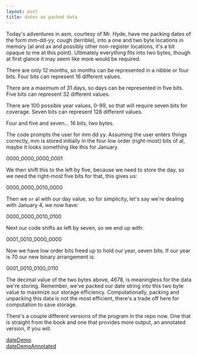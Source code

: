 ```yaml
---
layout: post
title: dates as packed data
---
```


Today's adventures in asm, courtesy of Mr. Hyde, have me packing dates of the form mm-dd-yy, cough (terrible), into a one and two byte locations in memory (al and ax and possibly other non-register locations, it's a bit opaque to me at this point). Ultimately everything fits into two bytes, though at first glance it may seem like more would be required.

There are only 12 months, so months can be represented in a nibble or four bits. Four bits can represent 16 different values.

There are a maximum of 31 days, so days can be represented in five bits. Five bits can represent 32 different values.

There are 100 possible year values, 0-99, so that will require seven bits for coverage. Seven bits can represent 128 different values.

Four and five and seven... 16 bits, two bytes.

The code prompts the user for mm dd yy. Assuming the user enters things correctly, mm is stored initially in the four low order (right-most) bits of al, maybe it looks something like this for January.

0000_0000_0000_0001

We then shift this to the left by five, because we need to store the day, so we need the right-most five bits for that, this gives us:

0000_0000_0010_0000

Then we `or` al with our day value, so for simplicity, let's say we're dealing with January 4, we now have:

0000_0000_0010_0100

Next our code shifts ax left by seven, so we end up with:

0001_0010_0000_0000

Now we have low order bits freed up to hold our year, seven bits. If our year is 70 our new binary arrangement is:

0001_0010_0100_0110

The decimal value of the two bytes above, 4678, is meaningless for the data we're storing. Remember, we've packed our date string into this two byte value to maximize our storage efficiency. Computationally, packing and unpacking this data is not the most efficient, there's a trade off here for computation to save storage.

There's a couple different versions of the program in the repo now. One that is straight from the book and one that provides more output, an annotated version, if you will.

[dateDemo](https://github.com/athegist/asm0/blob/master/C2/dateDemo.hla) <br />
[dateDemoAnnotated](https://github.com/athegist/asm0/blob/master/C2/dateDemoAnnotated.hla)
